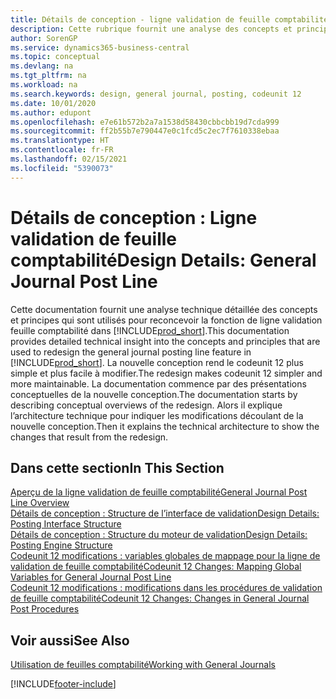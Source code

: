 ```yaml
---
title: Détails de conception - ligne validation de feuille comptabilité | Microsoft Docs
description: Cette rubrique fournit une analyse des concepts et principes qui sont utilisés pour reconcevoir la fonction de ligne validation feuille comptabilité dans Business Central.
author: SorenGP
ms.service: dynamics365-business-central
ms.topic: conceptual
ms.devlang: na
ms.tgt_pltfrm: na
ms.workload: na
ms.search.keywords: design, general journal, posting, codeunit 12
ms.date: 10/01/2020
ms.author: edupont
ms.openlocfilehash: e7e61b572b2a7a1538d58430cbbcbb19d7cda999
ms.sourcegitcommit: ff2b55b7e790447e0c1fcd5c2ec7f7610338ebaa
ms.translationtype: HT
ms.contentlocale: fr-FR
ms.lasthandoff: 02/15/2021
ms.locfileid: "5390073"
---
```

# <a name="design-details-general-journal-post-line"></a><span data-ttu-id="d1661-103">Détails de conception : Ligne validation de feuille comptabilité</span><span class="sxs-lookup"><span data-stu-id="d1661-103">Design Details: General Journal Post Line</span></span>
<span data-ttu-id="d1661-104">Cette documentation fournit une analyse technique détaillée des concepts et principes qui sont utilisés pour reconcevoir la fonction de ligne validation feuille comptabilité dans [!INCLUDE[prod_short](includes/prod_short.md)].</span><span class="sxs-lookup"><span data-stu-id="d1661-104">This documentation provides detailed technical insight into the concepts and principles that are used to redesign the general journal posting line feature in [!INCLUDE[prod_short](includes/prod_short.md)].</span></span> <span data-ttu-id="d1661-105">La nouvelle conception rend le codeunit 12 plus simple et plus facile à modifier.</span><span class="sxs-lookup"><span data-stu-id="d1661-105">The redesign makes codeunit 12 simpler and more maintainable.</span></span> <span data-ttu-id="d1661-106">La documentation commence par des présentations conceptuelles de la nouvelle conception.</span><span class="sxs-lookup"><span data-stu-id="d1661-106">The documentation starts by describing conceptual overviews of the redesign.</span></span> <span data-ttu-id="d1661-107">Alors il explique l’architecture technique pour indiquer les modifications découlant de la nouvelle conception.</span><span class="sxs-lookup"><span data-stu-id="d1661-107">Then it explains the technical architecture to show the changes that result from the redesign.</span></span>  

## <a name="in-this-section"></a><span data-ttu-id="d1661-108">Dans cette section</span><span class="sxs-lookup"><span data-stu-id="d1661-108">In This Section</span></span>  
[<span data-ttu-id="d1661-109">Aperçu de la ligne validation de feuille comptabilité</span><span class="sxs-lookup"><span data-stu-id="d1661-109">General Journal Post Line Overview</span></span>](design-details-general-journal-post-line-overview.md)  
[<span data-ttu-id="d1661-110">Détails de conception : Structure de l’interface de validation</span><span class="sxs-lookup"><span data-stu-id="d1661-110">Design Details: Posting Interface Structure</span></span>](design-details-posting-interface-structure.md)  
[<span data-ttu-id="d1661-111">Détails de conception : Structure du moteur de validation</span><span class="sxs-lookup"><span data-stu-id="d1661-111">Design Details: Posting Engine Structure</span></span>](design-details-posting-engine-structure.md)  
[<span data-ttu-id="d1661-112">Codeunit 12 modifications : variables globales de mappage pour la ligne de validation de feuille comptabilité</span><span class="sxs-lookup"><span data-stu-id="d1661-112">Codeunit 12 Changes: Mapping Global Variables for General Journal Post Line</span></span>](design-details-codeunit-12-changes-mapping-global-variables-for-general-journal-post-line.md)  
[<span data-ttu-id="d1661-113">Codeunit 12 modifications : modifications dans les procédures de validation de feuille comptabilité</span><span class="sxs-lookup"><span data-stu-id="d1661-113">Codeunit 12 Changes: Changes in General Journal Post Procedures</span></span>](design-details-codeunit-12-changes-changes-in-general-journal-post-procedures.md)  

## <a name="see-also"></a><span data-ttu-id="d1661-114">Voir aussi</span><span class="sxs-lookup"><span data-stu-id="d1661-114">See Also</span></span>  
[<span data-ttu-id="d1661-115">Utilisation de feuilles comptabilité</span><span class="sxs-lookup"><span data-stu-id="d1661-115">Working with General Journals</span></span>](ui-work-general-journals.md)


[!INCLUDE[footer-include](includes/footer-banner.md)]